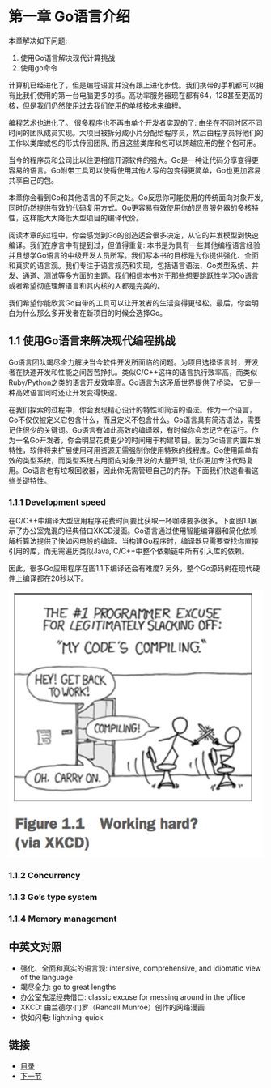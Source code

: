第一章 Go语言介绍
=================

本章解决如下问题:
1. 使用Go语言解决现代计算挑战
2. 使用go命令

计算机已经进化了，但是编程语言并没有跟上进化步伐。我们携带的手机都可以拥有比我们使用的第一台电脑更多的核。高功率服务器现在都有64，128甚至更高的核，但是我们仍然使用过去我们使用的单核技术来编程。

编程艺术也进化了。 很多程序也不再由单个开发者实现的了: 由坐在不同时区不同时间的团队成员实现。大项目被拆分成小片分配给程序员，然后由程序员将他们的工作以类库或包的形式传回团队, 而且这些类库和包可以跨越应用的整个包可用。

当今的程序员和公司比以往更相信开源软件的强大。Go是一种让代码分享变得更容易的语言。Go附带工具可以使得使用其他人写的包变得更简单，Go也更加容易共享自己的包。

本章你会看到Go和其他语言的不同之处。Go反思你可能使用的传统面向对象开发, 同时仍然提供有效的代码复用方式。Go更容易有效使用你的昂贵服务器的多核特性，这样能大大降低大型项目的编译代价。

阅读本章的过程中，你会感觉到Go的创造适合很多决定，从它的并发模型到快速编译。我们在序言中有提到过，但值得重复: 本书是为具有一些其他编程语言经验并且想学Go语言的中级开发人员所写。我们写本书的目标是为你提供强化、全面和真实的语言观。我们专注于语言规范和实现，包括语言语法、Go类型系统、并发、通道、测试等多方面的主题。我们相信本书对于那些想要跳跃性学习Go语言或者希望彻底理解语言和其内核的人都是完美的。

我们希望你能欣赏Go自带的工具可以让开发者的生活变得更轻松。最后，你会明白为什么那么多开发者在新项目的时候会选择Go。

## 1.1 使用Go语言来解决现代编程挑战

Go语言团队竭尽全力解决当今软件开发所面临的问题。为项目选择语言时，开发者在快速开发和性能之间苦苦挣扎。类似C/C++这样的语言执行效率高，而类似Ruby/Python之类的语言开发效率高。Go语言为这矛盾世界提供了桥梁， 它是一种高效语言同时还让开发变得快速。

在我们探索的过程中，你会发现精心设计的特性和简洁的语法。作为一个语言，Go不仅仅被定义它包含什么，而且定义不包含什么。Go语言具有简洁语法，需要记住很少的关键词。Go语言有如此高效的编译器，有时候你会忘记它在运行。作为一名Go开发者，你会明显花费更少的时间用于构建项目。因为Go语言内置并发特性，软件将来扩展使用可用资源无需强制你使用特殊的线程库。Go使用简单有效的类型系统，而类型系统占用面向对象开发的大量开销, 让你更加专注代码复用。Go语言也有垃圾回收器，因此你无需管理自己的内存。下面我们快速看看这些关键特性。

### 1.1.1 Development speed
在C/C++中编译大型应用程序花费时间要比获取一杯咖啡要多很多。下面图1.1展示了办公室鬼混的经典借口XKCD漫画。Go语言通过使用智能编译器和简化依赖解析算法提供了快如闪电般的编译。当构建Go程序时，编译器只需要查找你直接引用的库，而无需遍历类似Java, C/C++中整个依赖链中所有引入库的依赖。

因此，很多Go应用程序在图1.1下编译还会有难度? 另外，整个Go源码树在现代硬件上编译都在20秒以下。

![](images/1.1.jpg?raw=true)

### 1.1.2 Concurrency

### 1.1.3 Go’s type system

### 1.1.4 Memory management

## 中英文对照 
- 强化、全面和真实的语言观: intensive, comprehensive, and idiomatic view of the language
- 竭尽全力: go to great lengths
- 办公室鬼混经典借口: classic excuse for messing around in the office
- XKCD: 由兰德尔·门罗（Randall Munroe）创作的网络漫画
- 快如闪电: lightning-quick
## 链接
- [目录](../README.md)
- [下一节](1.2.md)
